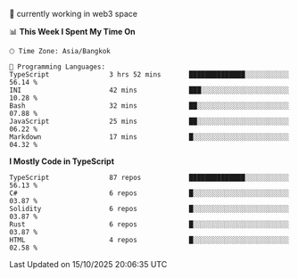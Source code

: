 🔭 currently working in web3 space

<!--START_SECTION:waka-->
📊 **This Week I Spent My Time On** 

```text
🕑︎ Time Zone: Asia/Bangkok

💬 Programming Languages: 
TypeScript               3 hrs 52 mins       ██████████████░░░░░░░░░░░   56.14 % 
INI                      42 mins             ███░░░░░░░░░░░░░░░░░░░░░░   10.28 % 
Bash                     32 mins             ██░░░░░░░░░░░░░░░░░░░░░░░   07.88 % 
JavaScript               25 mins             ██░░░░░░░░░░░░░░░░░░░░░░░   06.22 % 
Markdown                 17 mins             █░░░░░░░░░░░░░░░░░░░░░░░░   04.32 % 
```

**I Mostly Code in TypeScript** 

```text
TypeScript               87 repos            ██████████████░░░░░░░░░░░   56.13 % 
C#                       6 repos             █░░░░░░░░░░░░░░░░░░░░░░░░   03.87 % 
Solidity                 6 repos             █░░░░░░░░░░░░░░░░░░░░░░░░   03.87 % 
Rust                     6 repos             █░░░░░░░░░░░░░░░░░░░░░░░░   03.87 % 
HTML                     4 repos             █░░░░░░░░░░░░░░░░░░░░░░░░   02.58 % 
```




 Last Updated on 15/10/2025 20:06:35 UTC
<!--END_SECTION:waka-->
